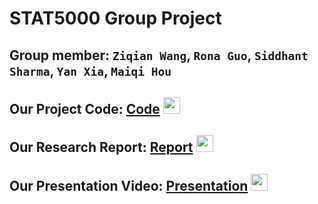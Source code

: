 # STAT5000 Group Project

## Group member: `Ziqian Wang`, `Rona Guo`, `Siddhant Sharma`, `Yan Xia`, `Maiqi Hou`

## Our Project Code: [Code](https://github.com/blacker-sd/stats_proj/blob/main/code/stat_proj.ipynb) <img src="https://user-images.githubusercontent.com/74038190/225813708-98b745f2-7d22-48cf-9150-083f1b00d6c9.gif" width="27px">

## Our Research Report: [Report]() <img src="https://user-images.githubusercontent.com/5679180/79618120-0daffb80-80be-11ea-819e-d2b0fa904d07.gif" width="27px">

## Our Presentation Video: [Presentation]() <img src="https://user-images.githubusercontent.com/5679180/79618120-0daffb80-80be-11ea-819e-d2b0fa904d07.gif" width="27px">
